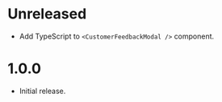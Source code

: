 # Unreleased

-   Add TypeScript to `<CustomerFeedbackModal />` component.

# 1.0.0

-   Initial release.

